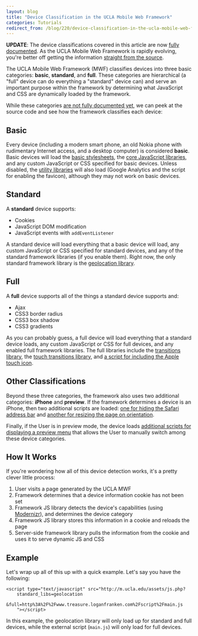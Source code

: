 ```yaml
---
layout: blog
title: "Device Classification in the UCLA Mobile Web Framework"
categories: Tutorials
redirect_from: /blog/220/device-classification-in-the-ucla-mobile-web-framework/
---
```


**UPDATE**: The device classifications covered in this article are now [fully documented](https://github.com/ucla/mwf/wiki/General%3A-Device-Classifications). As the UCLA Mobile Web Framework is rapidly evolving, you're better off getting the information [straight from the source](https://github.com/ucla/mwf/wiki/General%3A-Device-Classifications).

The UCLA Mobile Web Framework (MWF) classifies devices into three basic categories: **basic**, **standard**, and **full**. These categories are hierarchical (a "full" device can do everything a "standard" device can) and serve an important purpose within the framework by determining what JavaScript and CSS are dynamically loaded by the framework.

While these categories [are not fully documented yet](https://github.com/ucla/mwf/wiki/General%3A-Device-Classifications), we can peek at the source code and see how the framework classifies each device:

## Basic

Every device (including a modern smart phone, an old Nokia phone with rudimentary Internet access, and a desktop computer) is considered **basic**. Basic devices will load the [basic stylesheets](https://github.com/ucla/mwf/blob/master/root/assets/css/default/basic.src.css), the [core JavaScript libraries](https://github.com/ucla/mwf/tree/master/root/assets/js/core), and any custom JavaScript or CSS specified for basic devices. Unless disabled, the [utility libraries](https://github.com/ucla/mwf/wiki/API%3A-Script%3A-JS-Handler) will also load (Google Analytics and the script for enabling the favicon), although they may not work on basic devices.

## Standard

A **standard** device supports:

- Cookies
- JavaScript DOM modification
- JavaScript events with `addEventListener`

A standard device will load everything that a basic device will load, any custom JavaScript or CSS specified for standard devices, and any of the standard framework libraries (if you enable them). Right now, the only standard framework library is the [geolocation library](https://github.com/ucla/mwf/wiki/API%3A-JS%3A-Geolocation).

## Full

A **full** device supports all of the things a standard device supports and:

- Ajax
- CSS3 border radius
- CSS3 box shadow
- CSS3 gradients

As you can probably guess, a full device will load everything that a standard device loads, any custom JavaScript or CSS for full devices, and any enabled full framework libraries. The full libraries include the [transitions library](https://github.com/ucla/mwf/wiki/API%3A-JS%3A-Transitions), the [touch transitions library](https://github.com/ucla/mwf/wiki/API%3A-JS%3A-Touch-Transitions), and [a script for including the Apple touch icon](https://github.com/ucla/mwf/blob/master/root/assets/js/full/appicon.php).

## Other Classifications

Beyond these three categories, the framework also uses two additional categories: **iPhone** and **preview**. If the framework determines a device is an iPhone, then two additional scripts are loaded: [one for hiding the Safari address bar](https://github.com/ucla/mwf/blob/master/root/assets/js/iphone/safariurlbar.js) and [another for resizing the page on orientation](https://github.com/ucla/mwf/blob/master/root/assets/js/iphone/orientation.src.js).

Finally, if the User is in preview mode, the device loads [additional scripts for displaying a preview menu](https://github.com/ucla/mwf/tree/master/root/assets/js/desktop) that allows the User to manually switch among these device categories.

## How It Works

If you're wondering how all of this device detection works, it's a pretty clever little process:

1. User visits a page generated by the UCLA MWF
2. Framework determines that a device information cookie has not been set
3. Framework JS library detects the device's capabilities (using [Modernizr](http://www.modernizr.com/)), and determines the device category
4. Framework JS library stores this information in a cookie and reloads the page
5. Server-side framework library pulls the information from the cookie and uses it to serve dynamic JS and CSS

## Example

Let's wrap up all of this up with a quick example. Let's say you have the following:

```markup
<script type="text/javascript" src="http://m.ucla.edu/assets/js.php?
	standard_libs=geolocation
	&full=http%3A%2F%2Fwww.treasure.loganfranken.com%2Fscript%2Fmain.js
	"></script>
```

In this example, the geolocation library will only load up for standard and full devices, while the external script (`main.js`) will only load for full devices.
